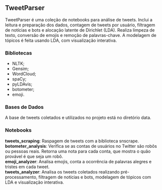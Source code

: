 ## TweetParser
TweetParser é uma coleção de notebooks para análise de tweets. Inclui a leitura e preparação dos dados, contagem de tweets por usuário, filtragem de notícias e bots e alocação latente de Dirichlet (LDA). Realiza limpeza de texto, conversão de emojis e remoção de palavras-chave. A modelagem de tópicos é feita usando LDA, com visualização interativa. 

### Bibliotecas
- NLTK;
- Gensim;
- WordCloud;
- spaCy;
- pyLDAvis;
- botometer;
- emoji.

### Bases de Dados
A base de tweets coletados e utilizados no projeto está no diretório data. 

### Notebooks
**tweets_scraping**: Raspagem de tweets com a biblioteca snscrape.<br>
**botometer_analysis**: Verifica se as contas de usuários no Twitter são robôs ou pessoas reais. Retorna uma nota para cada conta, que mostra o quão provável é que seja um robô.<br>
**emoji_analyzer**: Analisa emojis, conta a ocorrência de palavras alegres e tristes em cada tweet.<br>
**tweets_analyzer**: Analisa os tweets coletados realizando pré-processamento, filtragem de notícias e bots, modelagem de tópicos com LDA e visualização interativa.




